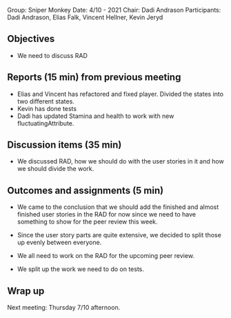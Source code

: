 Group: Sniper Monkey
Date: 4/10 - 2021
Chair: Dadi Andrason
Participants: Dadi Andrason, Elias Falk, Vincent Hellner, Kevin Jeryd


## Objectives
- We need to discuss RAD



## Reports (15 min) from previous meeting
- Elias and Vincent has refactored and fixed player. Divided the states into two different states.
- Kevin has done tests
- Dadi has updated Stamina and health to work with new fluctuatingAttribute.



## Discussion items (35 min)
- We discussed RAD, how we should do with the user stories in it and how we should divide the work.


## Outcomes and assignments (5 min)
- We came to the conclusion that we should add the finished and almost finished user stories in the RAD for now since we need to have something to show for the peer review this week.
- Since the user story parts are quite extensive, we decided to split those up evenly between everyone.

- We all need to work on the RAD for the upcoming peer review.
- We split up the work we need to do on tests.


## Wrap up
Next meeting: Thursday 7/10 afternoon.

